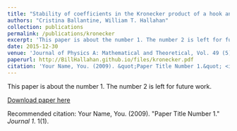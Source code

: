 ```yaml
---
title: "Stability of coefficients in the Kronecker product of a hook and a rectangle"
authors: "Cristina Ballantine, William T. Hallahan"
collection: publications
permalink: /publications/kronecker
excerpt: 'This paper is about the number 1. The number 2 is left for future work.'
date: 2015-12-30
venue: 'Journal of Physics A: Mathematical and Theoretical, Vol. 49 (5)'
paperurl: http://BillHallahan.github.io/files/kronecker.pdf
citation: 'Your Name, You. (2009). &quot;Paper Title Number 1.&quot; <i>Journal 1</i>. 1(1).'
---
```

This paper is about the number 1. The number 2 is left for future work.

[Download paper here](http://academicpages.github.io/files/paper1.pdf)

Recommended citation: Your Name, You. (2009). "Paper Title Number 1." <i>Journal 1</i>. 1(1).